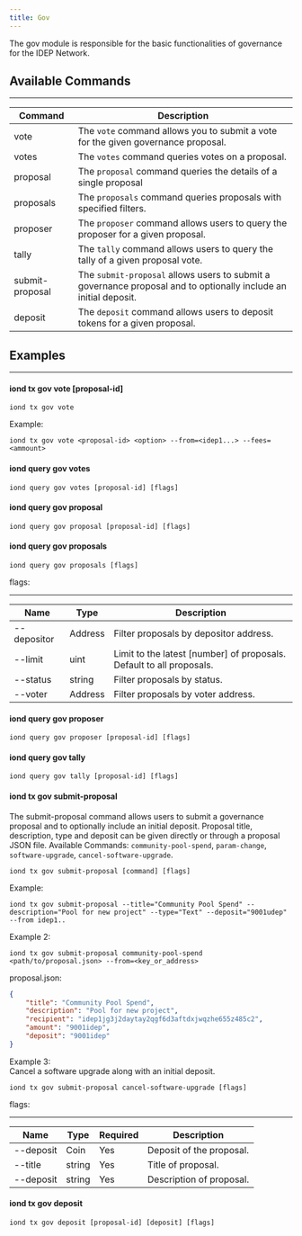 ```yaml
---
title: Gov
---
```


The gov module is responsible for the basic functionalities of governance for the IDEP Network.

## Available Commands
___
| Command | Description |
|---------|-------------|
| vote | The `vote`  command allows you to submit a vote for the given governance proposal. |
| votes | The `votes` command queries votes on a proposal. |
| proposal | The `proposal` command queries the details of a single proposal |
| proposals | The `proposals` command queries proposals with specified filters. |
| proposer | The `proposer` command allows users to query the proposer for a given proposal. |
| tally | The `tally` command allows users to query the tally of a given proposal vote. |
| submit-proposal | The `submit-proposal` allows users to submit a governance proposal and to optionally include an initial deposit. |
| deposit | The `deposit` command allows users to deposit tokens for a given proposal. |


## Examples
___

#### iond tx gov vote [proposal-id]
```
iond tx gov vote
```

Example:
```
iond tx gov vote <proposal-id> <option> --from=<idep1...> --fees=<ammount>
```

#### iond query gov votes
```
iond query gov votes [proposal-id] [flags]
```

#### iond query gov proposal
```
iond query gov proposal [proposal-id] [flags]
```

#### iond query gov proposals
```
iond query gov proposals [flags]
```

flags:
___
| Name | Type | Description |
|------|---------|-------------|
| --depositor	 | Address | Filter proposals by depositor address. | 
| --limit	 | uint | Limit to the latest [number] of proposals. Default to all proposals. |
| --status	 | string | Filter proposals by status. |
| --voter	 | Address | Filter proposals by voter address. |

#### iond query gov proposer
```
iond query gov proposer [proposal-id] [flags]
```

#### iond query gov tally
```
iond query gov tally [proposal-id] [flags]
```

#### iond tx gov submit-proposal
The submit-proposal command allows users to submit a governance proposal and to optionally include an initial deposit.
Proposal title, description, type and deposit can be given directly or through a proposal JSON file.
Available Commands: `community-pool-spend`, `param-change`, `software-upgrade`, `cancel-software-upgrade`.
```
iond tx gov submit-proposal [command] [flags]
```

Example:
```
iond tx gov submit-proposal --title="Community Pool Spend" --description="Pool for new project" --type="Text" --deposit="9001udep" --from idep1..
```
Example 2:
```
iond tx gov submit-proposal community-pool-spend <path/to/proposal.json> --from=<key_or_address>
```
proposal.json:
```json
{
    "title": "Community Pool Spend",
    "description": "Pool for new project",
    "recipient": "idep1jg3j2daytay2qgf6d3aftdxjwqzhe655z485c2",
    "amount": "9001idep",
    "deposit": "9001idep"
}
```
Example 3:   
Cancel a software upgrade along with an initial deposit.
```
iond tx gov submit-proposal cancel-software-upgrade [flags]
```
flags:
___
| Name | Type | Required |Description |
|------|------|----------|------------|
| --deposit	 | Coin | Yes | Deposit of the proposal. |
| --title	 | string | Yes | Title of proposal. |
| --deposit	 | string | Yes | Description of proposal. |

#### iond tx gov deposit
```
iond tx gov deposit [proposal-id] [deposit] [flags]
```


 